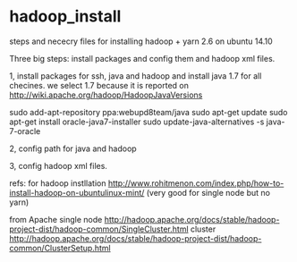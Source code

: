 # hadoop_install
steps and nececry files for installing hadoop + yarn 2.6 on ubuntu 14.10

Three big steps: install packages and config them and hadoop xml files.

1, install packages for ssh, java and hadoop and 
install java 1.7 for all checines. we select 1.7 because it is reported on http://wiki.apache.org/hadoop/HadoopJavaVersions

sudo add-apt-repository ppa:webupd8team/java
sudo apt-get update
sudo apt-get install oracle-java7-installer
sudo update-java-alternatives -s java-7-oracle

2, config path for java and hadoop

3, config hadoop xml files.

refs:
for hadoop instllation
http://www.rohitmenon.com/index.php/how-to-install-hadoop-on-ubuntulinux-mint/ (very good for single node but no yarn)

from Apache
single node
http://hadoop.apache.org/docs/stable/hadoop-project-dist/hadoop-common/SingleCluster.html
cluster
http://hadoop.apache.org/docs/stable/hadoop-project-dist/hadoop-common/ClusterSetup.html




